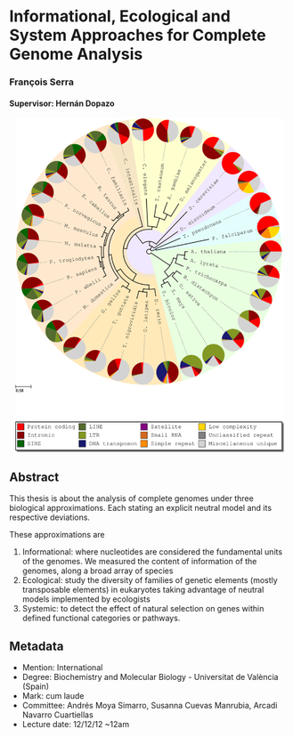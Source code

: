 # Informational, Ecological and System Approaches for Complete Genome Analysis
### François Serra
#### Supervisor: Hernán Dopazo

<p align="center"><img src=figures/untb_genomes/prop_genetic_species.png height="600"/></p>

## Abstract

This thesis is about the analysis of complete genomes under three biological approximations. Each stating an explicit neutral model and its respective deviations. 

These approximations are 

 1. Informational: where nucleotides are considered the fundamental units of the genomes. We measured the content of information of the genomes, along a broad array of species 
 2. Ecological: study the diversity of families of genetic elements (mostly transposable elements) in eukaryotes taking advantage of neutral models implemented by ecologists 
 3. Systemic: to detect the effect of natural selection on genes within defined functional categories or pathways.

## Metadata

 - Mention: International
 - Degree: Biochemistry and Molecular Biology - Universitat de València (Spain)
 - Mark: cum laude 
 - Committee: Andrés Moya Simarro, Susanna Cuevas Manrubia, Arcadi Navarro Cuartiellas
 - Lecture date: 12/12/12 ~12am
